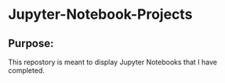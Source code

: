 # Jupyter-Notebook-Projects

## Purpose: 
   This repostory is meant to display Jupyter Notebooks that I have completed.
